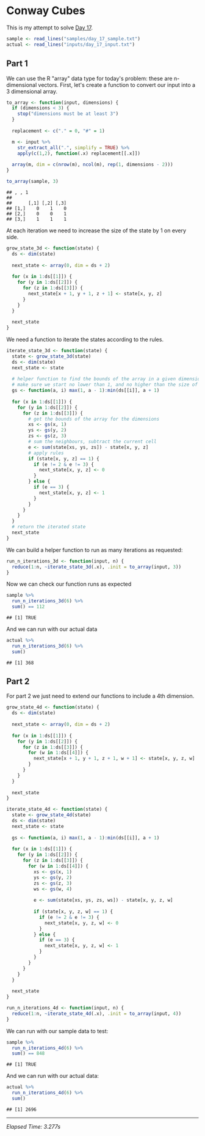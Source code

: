 # Conway Cubes



This is my attempt to solve [Day 17](https://adventofcode.com/2020/day/17).


```r
sample <- read_lines("samples/day_17_sample.txt")
actual <- read_lines("inputs/day_17_input.txt")
```

## Part 1

We can use the R "array" data type for today's problem: these are n-dimensional vectors. First, let's create a function
to convert our input into a 3 dimensional array.


```r
to_array <- function(input, dimensions) {
  if (dimensions < 3) {
    stop("dimensions must be at least 3")
  }
  
  replacement <- c("." = 0, "#" = 1)

  m <- input %>%
    str_extract_all(".", simplify = TRUE) %>%
    apply(c(1,2), function(.x) replacement[[.x]])
  
  array(m, dim = c(nrow(m), ncol(m), rep(1, dimensions - 2)))
}

to_array(sample, 3)
```

```
## , , 1
## 
##      [,1] [,2] [,3]
## [1,]    0    1    0
## [2,]    0    0    1
## [3,]    1    1    1
```

At each iteration we need to increase the size of the state by 1 on every side.


```r
grow_state_3d <- function(state) {
  ds <- dim(state)
  
  next_state <- array(0, dim = ds + 2)
  
  for (x in 1:ds[[1]]) {
    for (y in 1:ds[[2]]) {
      for (z in 1:ds[[3]]) {
        next_state[x + 1, y + 1, z + 1] <- state[x, y, z]
      }
    }
  }
  
  next_state
}
```

We need a function to iterate the states according to the rules.


```r
iterate_state_3d <- function(state) {
  state <- grow_state_3d(state)
  ds <- dim(state)
  next_state <- state
  
  # helper function to find the bounds of the array in a given dimension:
  # make sure we start no lower than 1, and no higher than the size of that dim
  gs <- function(a, i) max(1, a - 1):min(ds[[i]], a + 1)
 
  for (x in 1:ds[[1]]) {
    for (y in 1:ds[[2]]) {
      for (z in 1:ds[[3]]) {
        # get the bounds of the array for the dimensions
        xs <- gs(x, 1)
        ys <- gs(y, 2)
        zs <- gs(z, 3)
        # sum the neighbours, subtract the current cell
        e <- sum(state[xs, ys, zs]) - state[x, y, z]
        # apply rules
        if (state[x, y, z] == 1) {
          if (e != 2 & e != 3) {
            next_state[x, y, z] <- 0
          }
        } else {
          if (e == 3) {
            next_state[x, y, z] <- 1
          }
        }
      }
    }
  }
  # return the iterated state
  next_state 
}
```

We can build a helper function to run as many iterations as requested:


```r
run_n_iterations_3d <- function(input, n) {
  reduce(1:n, ~iterate_state_3d(.x), .init = to_array(input, 3))
}
```

Now we can check our function runs as expected


```r
sample %>%
  run_n_iterations_3d(6) %>%
  sum() == 112
```

```
## [1] TRUE
```

And we can run with our actual data


```r
actual %>%
  run_n_iterations_3d(6) %>%
  sum()
```

```
## [1] 368
```

## Part 2

For part 2 we just need to extend our functions to include a 4th dimension.


```r
grow_state_4d <- function(state) {
  ds <- dim(state)
  
  next_state <- array(0, dim = ds + 2)
  
  for (x in 1:ds[[1]]) {
    for (y in 1:ds[[2]]) {
      for (z in 1:ds[[3]]) {
        for (w in 1:ds[[4]]) {
          next_state[x + 1, y + 1, z + 1, w + 1] <- state[x, y, z, w]
        }
      }
    }
  }
  
  next_state
}

iterate_state_4d <- function(state) {
  state <- grow_state_4d(state)
  ds <- dim(state)
  next_state <- state
  
  gs <- function(a, i) max(1, a - 1):min(ds[[i]], a + 1)
 
  for (x in 1:ds[[1]]) {
    for (y in 1:ds[[2]]) {
      for (z in 1:ds[[3]]) {
        for (w in 1:ds[[4]]) {
          xs <- gs(x, 1)
          ys <- gs(y, 2)
          zs <- gs(z, 3)
          ws <- gs(w, 4)
          
          e <- sum(state[xs, ys, zs, ws]) - state[x, y, z, w]
          
          if (state[x, y, z, w] == 1) {
            if (e != 2 & e != 3) {
              next_state[x, y, z, w] <- 0
            }
          } else {
            if (e == 3) {
              next_state[x, y, z, w] <- 1
            }
          }
        }
      }
    }
  }
  
  next_state 
}

run_n_iterations_4d <- function(input, n) {
  reduce(1:n, ~iterate_state_4d(.x), .init = to_array(input, 4))
}
```

We can run with our sample data to test:


```r
sample %>%
  run_n_iterations_4d(6) %>%
  sum() == 848
```

```
## [1] TRUE
```

And we can run with our actual data:


```r
actual %>%
  run_n_iterations_4d(6) %>%
  sum()
```

```
## [1] 2696
```

---

*Elapsed Time: 3.277s*

